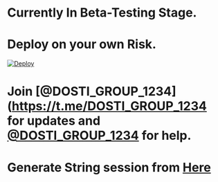 # Currently In Beta-Testing Stage.

# Deploy on your own Risk.


[![Deploy](https://www.herokucdn.com/deploy/button.svg)](https://heroku.com/deploy?template=https://github.com/The-HellBot/VcBot)  


# Join [@DOSTI_GROUP_1234](https://t.me/DOSTI_GROUP_1234 for updates and [@DOSTI_GROUP_1234](https://t.me/DOSTI_GROUP_1234) for help.


# Generate String session from [Here](https://repl.it/@subinps/getStringName)
